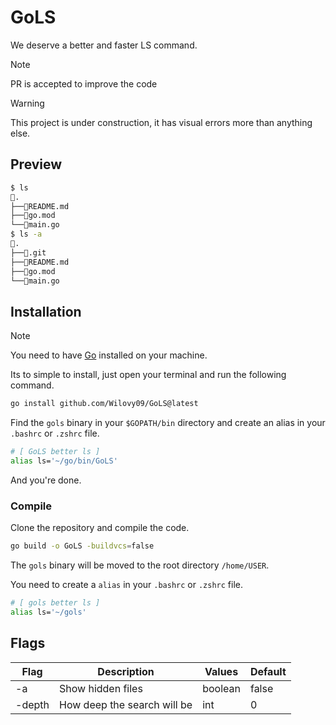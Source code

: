# GoLS

We deserve a better and faster LS command.

> [!NOTE]
> PR is accepted to improve the code

> [!WARNING]
> This project is under construction, it has visual errors more than anything else.

## Preview

```sh
$ ls     
📁.
├──📄README.md
├──📄go.mod
└──📄main.go
$ ls -a
📁.
├──📁.git
├──📄README.md
├──📄go.mod
└──📄main.go
```

## Installation

> [!NOTE]
> You need to have [Go](https://go.dev/dl/) installed on your machine.

Its to simple to install, just open your terminal and run the following command.

```bash
go install github.com/Wilovy09/GoLS@latest
```

Find the `gols` binary in your `$GOPATH/bin` directory and create an alias in your `.bashrc` or `.zshrc` file.

```bash
# [ GoLS better ls ]
alias ls='~/go/bin/GoLS'
```

And you're done.

### Compile

Clone the repository and compile the code.

```bash
go build -o GoLS -buildvcs=false
```

The `gols` binary will be moved to the root directory `/home/USER`.

You need to create a `alias` in your `.bashrc` or `.zshrc` file.

```bash
# [ gols better ls ]
alias ls='~/gols'
```

## Flags

| Flag   | Description                 | Values  | Default |
|--------|-----------------------------|---------|-------- |
| -a     | Show hidden files           | boolean | false   |
| -depth | How deep the search will be | int     | 0       |

